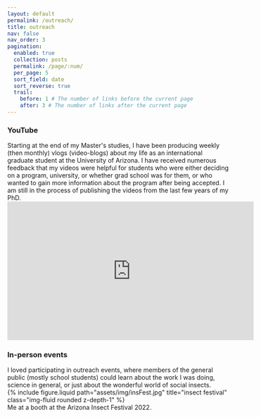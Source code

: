 ```yaml
---
layout: default
permalink: /outreach/
title: outreach
nav: false
nav_order: 3
pagination:
  enabled: true
  collection: posts
  permalink: /page/:num/
  per_page: 5
  sort_field: date
  sort_reverse: true
  trail:
    before: 1 # The number of links before the current page
    after: 3 # The number of links after the current page
---
```


<h3>YouTube</h3>
Starting at the end of my Master's studies, I have been producing weekly (then monthly) vlogs (video-blogs) about my life as an international graduate student at the University of Arizona. I have received numerous feedback that my videos were helpful for students who were either deciding on a program, university, or whether grad school was for them, or who wanted to gain more information about the program after being accepted.
I am still in the process of publishing the videos from the last few years of my PhD.

<iframe width="560" height="315" src="https://www.youtube.com/embed/videoseries?si=cIDtOqHvwkRwWIrX&amp;list=PLhic1Oo3tm8CtWMa6DnNGbLIX_pNOBvQA" title="YouTube video player" frameborder="0" allow="accelerometer; autoplay; clipboard-write; encrypted-media; gyroscope; picture-in-picture; web-share" allowfullscreen></iframe>

<h3>In-person events</h3>
I loved participating in outreach events, where members of the general public (mostly school students) could learn about the work I was doing, science in general, or just about the wonderful world of social insects.

<div class="row justify-content-sm-center">
    <div class="col-sm-8 mt-3 mt-md-0">
        {% include figure.liquid path="assets/img/insFest.jpg" title="insect festival" class="img-fluid rounded z-depth-1" %}
    </div>
</div>
<div class="caption">
    Me at a booth at the Arizona Insect Festival 2022.
</div>
